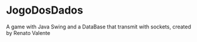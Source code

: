 # JogoDosDados

A game with Java Swing and a DataBase that transmit with sockets, created by Renato Valente
